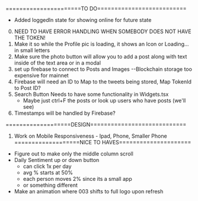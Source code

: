 ======================TO DO==========================
- Added loggedIn state for showing online for future state
0) NEED TO HAVE ERROR HANDLING WHEN SOMEBODY DOES NOT HAVE THE TOKEN!
1) Make it so while the Profile pic is loading, it shows an Icon or Loading... in small letters
2) Make sure the photo button will allow you to add a post along with text inside of the text area or in a modal
3) set up firebase to connect to Posts and Images --Blockchain storage too expensive for mainnet
4) Firebase will need an ID to Map to the tweets being stored, Map TokenId to Post ID?
5) Search Button Needs to have some functionality in Widgets.tsx
    - Maybe just ctrl+F the posts or look up users who have posts (we'll see)
6) Timestamps will be handled by Firebase?

===================DESIGN============================
1) Work on Mobile Responsiveness - Ipad, Phone, Smaller Phone
===================NICE TO HAVES=====================
- Figure out to make only the middle column scroll
- Daily Sentiment up or down button
    - can click 1x per day
    - avg % starts at 50%
    - each person moves 2% since its a small app
    - or something different
- Make an animation where 003 shifts to full logo upon refresh

